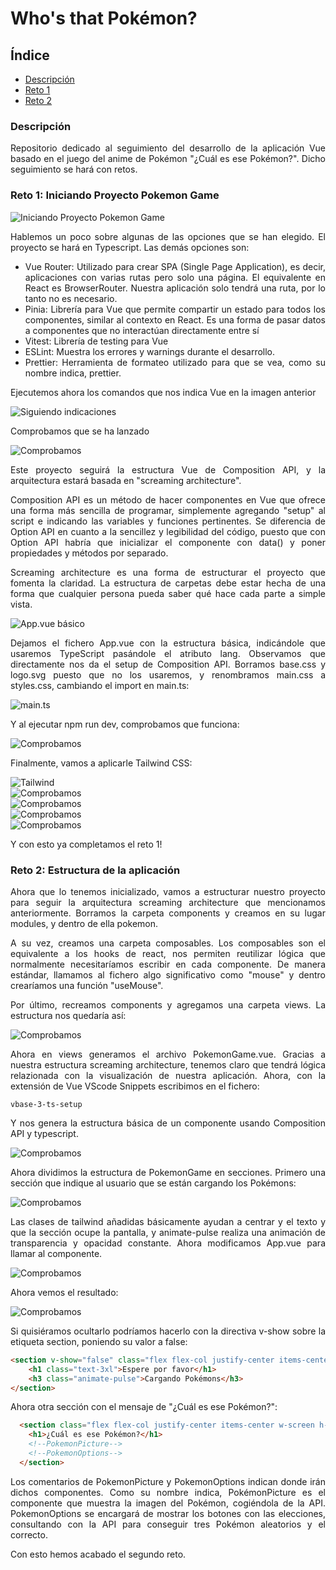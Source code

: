 <div align='justify'>

# Who's that Pokémon?

## Índice
- [Descripción](#index01)
- [Reto 1](#index02)
- [Reto 2](#index03)

### Descripción <a name="index01"></a>

Repositorio dedicado al seguimiento del desarrollo de la aplicación Vue basado en el juego del anime de Pokémon "¿Cuál es ese Pokémon?". Dicho seguimiento se hará con retos.

### Reto 1: Iniciando Proyecto Pokemon Game <a name="index02"></a>

<img src="img/reto1/img01.png" alt="Iniciando Proyecto Pokemon Game" style="display: block; margin: 0 auto"/>

Hablemos un poco sobre algunas de las opciones que se han elegido. El proyecto se hará en Typescript. Las demás opciones son:

- Vue Router: Utilizado para crear SPA (Single Page Application), es decir, aplicaciones con varias rutas pero solo una página. El equivalente en React es BrowserRouter. Nuestra aplicación solo tendrá una ruta, por lo tanto no es necesario.
- Pinia: Librería para Vue que permite compartir un estado para todos los componentes, similar al contexto en React. Es una forma de pasar datos a componentes que no interactúan directamente entre sí
- Vitest: Librería de testing para Vue
- ESLint: Muestra los errores y warnings durante el desarrollo.
- Prettier: Herramienta de formateo utilizado para que se vea, como su nombre indica, prettier.

Ejecutemos ahora los comandos que nos indica Vue en la imagen anterior

<img src="img/reto1/img02.png" alt="Siguiendo indicaciones" style="display: block; margin: 0 auto"/>

Comprobamos que se ha lanzado

<img src="img/reto1/img03.png" alt="Comprobamos" style="display: block; margin: 0 auto"/>

Este proyecto seguirá la estructura Vue de Composition API, y la arquitectura estará basada en "screaming architecture".

Composition API es un método de hacer componentes en Vue que ofrece una forma más sencilla de programar, simplemente agregando "setup" al script e indicando las variables y funciones pertinentes. Se diferencia de Option API en cuanto a la sencillez y legibilidad del código, puesto que con Option API habría que inicializar el componente con data() y poner propiedades y métodos por separado.

Screaming architecture es una forma de estructurar el proyecto que fomenta la claridad. La estructura de carpetas debe estar hecha de una forma que cualquier persona pueda saber qué hace cada parte a simple vista.

<img src="img/reto1/img04.png" alt="App.vue básico" style="display: block; margin: 0 auto"/>

Dejamos el fichero App.vue con la estructura básica, indicándole que usaremos TypeScript pasándole el atributo lang. Observamos que directamente nos da el setup de Composition API. Borramos base.css y logo.svg puesto que no los usaremos, y renombramos main.css a styles.css, cambiando el import en main.ts:

<img src="img/reto1/img05.png" alt="main.ts" style="display: block; margin: 0 auto"/>

Y al ejecutar npm run dev, comprobamos que funciona:

<img src="img/reto1/img06.png" alt="Comprobamos" style="display: block; margin: 0 auto"/>

Finalmente, vamos a aplicarle Tailwind CSS:

<img src="img/reto1/img07.png" alt="Tailwind" style="display: block; margin: 0 auto"/>

<img src="img/reto1/img08.png" alt="Comprobamos" style="display: block; margin: 0 auto"/>

<img src="img/reto1/img09.png" alt="Comprobamos" style="display: block; margin: 0 auto"/>

<img src="img/reto1/img10.png" alt="Comprobamos" style="display: block; margin: 0 auto"/>

<img src="img/reto1/img11.png" alt="Comprobamos" style="display: block; margin: 0 auto"/>

Y con esto ya completamos el reto 1!

### Reto 2: Estructura de la aplicación <a name="index03"></a>

Ahora que lo tenemos inicializado, vamos a estructurar nuestro proyecto para seguir la arquitectura screaming architecture que mencionamos anteriormente. Borramos la carpeta components y creamos en su lugar modules, y dentro de ella pokemon.

A su vez, creamos una carpeta composables. Los composables son el equivalente a los hooks de react, nos permiten reutilizar lógica que normalmente necesitaríamos escribir en cada componente. De manera estándar, llamamos al fichero algo significativo como "mouse" y dentro crearíamos una función "useMouse".

Por último, recreamos components y agregamos una carpeta views. La estructura nos quedaría así:

<img src="img/reto2/img01.png" alt="Comprobamos" style="display: block; margin: 0 auto"/>

Ahora en views generamos el archivo PokemonGame.vue. Gracias a nuestra estructura screaming architecture, tenemos claro que tendrá lógica relazionada con la visualización de nuestra aplicación. Ahora, con la extensión de Vue VScode Snippets escribimos en el fichero:

```vue
vbase-3-ts-setup
```

Y nos genera la estructura básica de un componente usando Composition API y typescript.

<img src="img/reto2/img02.png" alt="Comprobamos" style="display: block; margin: 0 auto"/>

Ahora dividimos la estructura de PokemonGame en secciones. Primero una sección que indique al usuario que se están cargando los Pokémons:

<img src="img/reto2/img03.png" alt="Comprobamos" style="display: block; margin: 0 auto"/>

Las clases de tailwind añadidas básicamente ayudan a centrar y el texto y que la sección ocupe la pantalla, y animate-pulse realiza una animación de transparencia y opacidad constante. Ahora modificamos App.vue para llamar al componente.

<img src="img/reto2/img04.png" alt="Comprobamos" style="display: block; margin: 0 auto"/>

Ahora vemos el resultado:

<img src="img/reto2/img05.png" alt="Comprobamos" style="display: block; margin: 0 auto"/>

Si quisiéramos ocultarlo podríamos hacerlo con la directiva v-show sobre la etiqueta section, poniendo su valor a false:

```html
<section v-show="false" class="flex flex-col justify-center items-center w-screen h-screen">
    <h1 class="text-3xl">Espere por favor</h1>
    <h3 class="animate-pulse">Cargando Pokémons</h3>
</section>
```

Ahora otra sección con el mensaje de "¿Cuál es ese Pokémon?":

```html
  <section class="flex flex-col justify-center items-center w-screen h-screen">
    <h1>¿Cuál es ese Pokémon?</h1>
    <!--PokemonPicture-->
    <!--PokemonOptions-->
  </section>
```

Los comentarios de PokemonPicture y PokemonOptions indican donde irán dichos componentes. Como su nombre indica, PokémonPicture es el componente que muestra la imagen del Pokémon, cogiéndola de la API. PokemonOptions se encargará de mostrar los botones con las elecciones, consultando con la API para conseguir tres Pokémon aleatorios y el correcto.

Con esto hemos acabado el segundo reto.

</div>